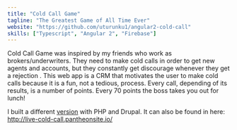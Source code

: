 ```yaml
---
title: "Cold Call Game"
tagline: "The Greatest Game of All Time Ever"
website: "https://github.com/uturunku1/angular2-cold-call"
skills: ["Typescript", "Angular 2", "Firebase"]
---
```


Cold Call Game was inspired by my friends who work as brokers/underwriters. They need to make cold calls in order to get new agents and accounts, but they constantly get discourage whenever they get a rejection . This web app is a CRM that motivates the user to make cold calls because it is a fun, not a tedious, process. Every call, depending of its results, is a number of points. Every 70 points the boss takes you out for lunch!

I built a different [version](https://github.com/uturunku1/drupal-cold-call) with PHP and Drupal. It can also be found in here: http://live-cold-call.pantheonsite.io/
